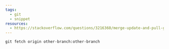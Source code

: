```yaml
---
tags:
  - git
  - snippet
resources:
  - https://stackoverflow.com/questions/3216360/merge-update-and-pull-git-branches-without-using-checkouts
---
```

`git fetch origin other-branch:other-branch`
